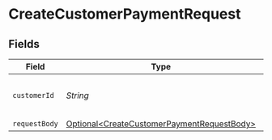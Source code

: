 # CreateCustomerPaymentRequest


## Fields

| Field                                                                                                      | Type                                                                                                       | Required                                                                                                   | Description                                                                                                | Example                                                                                                    |
| ---------------------------------------------------------------------------------------------------------- | ---------------------------------------------------------------------------------------------------------- | ---------------------------------------------------------------------------------------------------------- | ---------------------------------------------------------------------------------------------------------- | ---------------------------------------------------------------------------------------------------------- |
| `customerId`                                                                                               | *String*                                                                                                   | :heavy_check_mark:                                                                                         | Provide the ID of the related customer.                                                                    | cst_8wmqcHMN4U                                                                                             |
| `requestBody`                                                                                              | [Optional\<CreateCustomerPaymentRequestBody>](../../models/operations/CreateCustomerPaymentRequestBody.md) | :heavy_minus_sign:                                                                                         | N/A                                                                                                        |                                                                                                            |